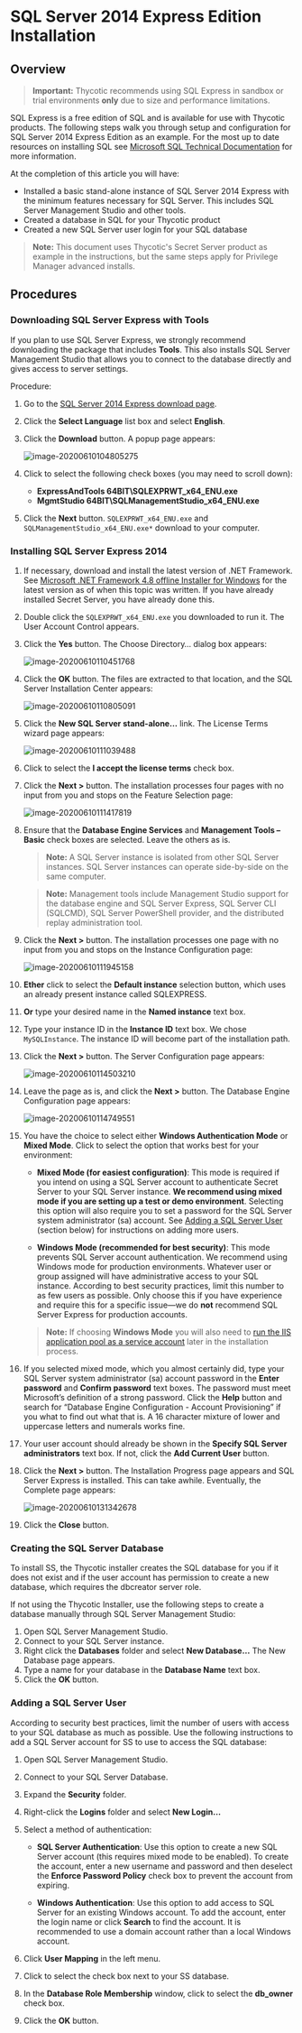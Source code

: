 [title]: # (SQL Server 2012 Express Edition Installation)
[tags]: # (Installation, SQL Server Express 2012)
[priority]: #

# SQL Server 2014 Express Edition Installation

## Overview

> **Important:** Thycotic recommends using SQL Express in sandbox or trial environments **only** due to size and performance limitations. 

SQL Express is a free edition of SQL and is available for use with Thycotic products. The following steps walk you through setup and configuration for SQL Server 2014 Express Edition as an example. For the most up to date resources on installing SQL see [Microsoft SQL Technical Documentation](https://docs.microsoft.com/en-us/sql/?view=sql-server-ver15) for more information.

At the completion of this article you will have: 

- Installed a basic stand-alone instance of SQL Server 2014 Express with the minimum features necessary for SQL Server. This includes SQL Server Management Studio and other tools.
- Created a database in SQL for your Thycotic product
- Created a new SQL Server user login for your SQL database

> **Note:** This document uses Thycotic's Secret Server product as example in the instructions, but the same steps apply for Privilege Manager advanced installs.

## Procedures

### Downloading SQL Server Express with Tools

If you plan to use SQL Server Express, we strongly recommend downloading the package that includes **Tools**. This also installs SQL Server Management Studio that allows you to connect to the database directly and gives access to server settings.

Procedure:

1. Go to the [SQL Server 2014 Express download page](https://www.microsoft.com/en-US/download/details.aspx?id=42299). 

1. Click the **Select Language** list box and select **English**.

1. Click the **Download** button. A popup page appears:

   ![image-20200610104805275](images/image-20200610104805275.png)

1. Click to select the following check boxes (you may need to scroll down):

   - **ExpressAndTools 64BIT\SQLEXPRWT_x64_ENU.exe**
   - **MgmtStudio 64BIT\SQLManagementStudio_x64_ENU.exe**

1. Click the **Next** button. `SQLEXPRWT_x64_ENU.exe` and `SQLManagementStudio_x64_ENU.exe*` download to your computer.

### Installing SQL Server Express 2014

1. If necessary, download and install the latest version of .NET Framework. See [Microsoft .NET Framework 4.8 offline Installer for Windows](https://support.microsoft.com/en-us/help/4503548/microsoft-net-framework-4-8-offline-installer-for-windows) for the latest version as of when this topic was written. If you have already installed Secret Server, you have already done this. 

1. Double click the `SQLEXPRWT_x64_ENU.exe` you downloaded to run it. The User Account Control appears.

1. Click the **Yes** button. The Choose Directory… dialog box appears:

   ![image-20200610110451768](images/image-20200610110451768.png)

1. Click the **OK** button. The files are extracted to that location, and the SQL Server Installation Center appears:

   ![image-20200610110805091](images/image-20200610110805091.png)

1. Click the **New SQL Server stand-alone…** link. The License Terms wizard page appears:

   ![image-20200610111039488](images/image-20200610111039488.png)

1. Click to select the **I accept the license terms** check box.

1. Click the **Next \>** button. The installation processes four pages with no input from you and stops on the Feature Selection page:

   ![image-20200610111417819](images/image-20200610111417819.png)

1. Ensure that the **Database Engine Services** and **Management Tools – Basic** check boxes are selected. Leave the others as is.

   > **Note:** A SQL Server instance is isolated from other SQL Server instances. SQL Server instances can operate side-by-side on the same computer.
   
   > **Note:** Management tools include Management Studio support for the database engine and SQL Server Express, SQL Server CLI (SQLCMD), SQL Server PowerShell provider, and the distributed replay administration tool.

1. Click the **Next \>** button. The installation processes one page with no input from you and stops on the Instance Configuration page:

   ![image-20200610111945158](images/image-20200610111945158.png)

1. **Ether** click to select the **Default instance** selection button, which uses an already present instance called SQLEXPRESS.

1. **Or** type your desired name in the **Named instance** text box. 

1. Type your instance ID in the **Instance ID** text box. We chose `MySQLInstance`. The instance ID will become part of the installation path.

1. Click the **Next \>** button. The Server Configuration page appears:

   ![image-20200610114503210](images/image-20200610114503210.png)

1. Leave the page as is, and click the **Next \>** button. The Database Engine Configuration page appears:

   ![image-20200610114749551](images/image-20200610114749551.png)

1. You have the choice to select either **Windows Authentication Mode** or **Mixed Mode**. Click to select the option that works best for your environment:
   
   - **Mixed Mode (for easiest configuration)**: This mode is required if you intend on using a SQL Server account to authenticate Secret Server to your SQL Server instance. **We recommend using mixed mode if you are setting up a test or demo environment**. Selecting this option will also require you to set a password for the SQL Server system administrator (sa) account. See [Adding a SQL Server User ](https://thycotic.force.com/support/s/article/Adv-Install-SQL-2016#user)(section below) for instructions on adding more users.
   
   - **Windows Mode (recommended for best security)**: This mode prevents SQL Server account authentication. We recommend using Windows mode for production environments. Whatever user or group assigned will have administrative access to your SQL instance. According to best security practices, limit this number to as few users as possible. Only choose this if you have experience and require this for a specific issue—we do **not** recommend SQL Server Express for production accounts.
   
   > **Note:** If choosing **Windows Mode** you will also need to  [run the IIS application pool as a service account](../running-ss-iis-app-pool-service-account/index.md) later in the installation process. 
   
1. If you selected mixed mode, which you almost certainly did, type your SQL Server system administrator (sa) account password in the **Enter password** and **Confirm password** text boxes. The password must meet Microsoft’s definition of a strong password. Click the **Help** button and search for “Database Engine Configuration - Account Provisioning” if you what to find out what that is. A 16 character mixture of lower and uppercase letters and numerals works fine.

1. Your user account should already be shown in the **Specify SQL Server administrators** text box. If not, click the **Add Current User** button.

1. Click the **Next \>** button. The Installation Progress page appears and SQL Server Express is installed. This can take awhile. Eventually, the Complete page appears:

   ![image-20200610131342678](images/image-20200610131342678.png)

1. Click the **Close** button.

### Creating the SQL Server Database

To install SS, the Thycotic installer creates the SQL database for you if it does not exist and if the user account has permission to create a new database, which requires the dbcreator server role.

If not using the Thycotic Installer, use the following steps to create a database manually through SQL Server Management Studio:

1. Open SQL Server Management Studio.
1. Connect to your SQL Server instance.
1. Right click the **Databases** folder and select **New Database…** The New Database page appears.
1. Type a name for your database in the **Database Name** text box.
1. Click the **OK** button.

### Adding a SQL Server User

According to security best practices, limit the number of users with access to your SQL database as much as possible. Use the following instructions to add a SQL Server account for SS to use to access the SQL database:

1. Open SQL Server Management Studio.

1. Connect to your SQL Server Database.

1. Expand the **Security** folder.

1. Right-click the **Logins** folder and select **New Login…**

1. Select a method of authentication:

   - **SQL Server Authentication**:  Use this option to create a new SQL Server account (this requires mixed mode to be enabled). To create the account, enter a new username and password and then deselect the **Enforce Password Policy** check box to prevent the account from expiring.

   - **Windows Authentication**:  Use this option to add access to SQL Server for an existing Windows account. To add the account, enter the login name or click **Search** to find the account. It is recommended to use a domain account rather than a local Windows account.

1. Click **User Mapping** in the left menu.

1. Click to select the check box next to your SS database.

1. In the **Database Role Membership** window, click to select the **db_owner** check box.

1. Click the **OK** button.

 